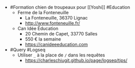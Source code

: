 - #Formation chien de troupeaux pour [[Yoshi]] #Education
	- Ferme de la Fonteneuille
		- La Fonteneuille, 36370 Lignac
		- http://www.fonteneuille.fr/
	- Can Idée Éducation
		- 20 Chemin de Capet, 33770 Salles
		- 550 € la semaine
		- https://canideeeducation.com
- #Query #Logseq
	- Utiliser `_` à la place de `/` dans les requêtes
		- https://charleschiugit.github.io/page/logseq/tips/